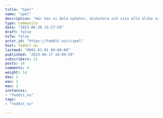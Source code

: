 ```yaml
---
title: "Spel" 
name: "spel"
description: "Här kan vi dela nyheter, diskutera och visa alla olika sorters spel som digitala spel, brädspel, sällskapsspel, kortspel och TCG.Vi strävar efter att ha en avslappnad och trevlig miljö, så använd sunt förnuft och respektera varandra.# Regler* Reglerna beskrivna på [feddit.nu](https://feddit.nu/) framsida gäller även här.* Trådar om spel och dobbel är inte tillåtet* Själv och/eller direkt reklam eller länkar till olika sälj- auktions-sidor eller liknande är inte tillåtna. * Information rabatter och länkar till spel på etablerade spelplattformar (GOG, Epic Games, Steam osv.) är primärt tillåtet. "
type: community
date: "2023-06-28 15:17:59"
draft: false
nsfw: false
actor_id: "https://feddit.nu/c/spel"
host: feddit.nu
lastmod: "0001-01-01 00:00:00"
published: "2023-06-17 19:09:59"
subscribers: 21
posts: 14
comments: 4
weight: 14
dau: 1
wau: 2
mau: 2
instances:
- "feddit_nu"
tags: 
- "feddit_nu"

---
```

